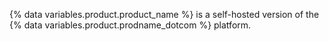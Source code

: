 {% data variables.product.product_name %} is a self-hosted version of the {% data variables.product.prodname_dotcom %} platform.
